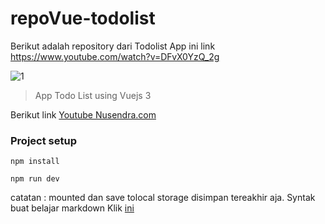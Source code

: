 # repoVue-todolist
Berikut adalah repository dari Todolist App ini link https://www.youtube.com/watch?v=DFvX0YzQ_2g

![1](https://user-images.githubusercontent.com/78794419/175765323-cf20a2ae-629c-4cda-9e35-3e031637248e.jpg)

> App Todo List using Vuejs 3 

Berikut link [Youtube Nusendra.com](https://www.youtube.com/watch?v=DFvX0YzQ_2g)

### Project setup

`npm install`

`npm run dev`

catatan : mounted dan save tolocal storage disimpan tereakhir aja.
Syntak buat belajar markdown Klik [ini](https://docs.github.com/en/get-started/writing-on-github/getting-started-with-writing-and-formatting-on-github/basic-writing-and-formatting-syntax)

